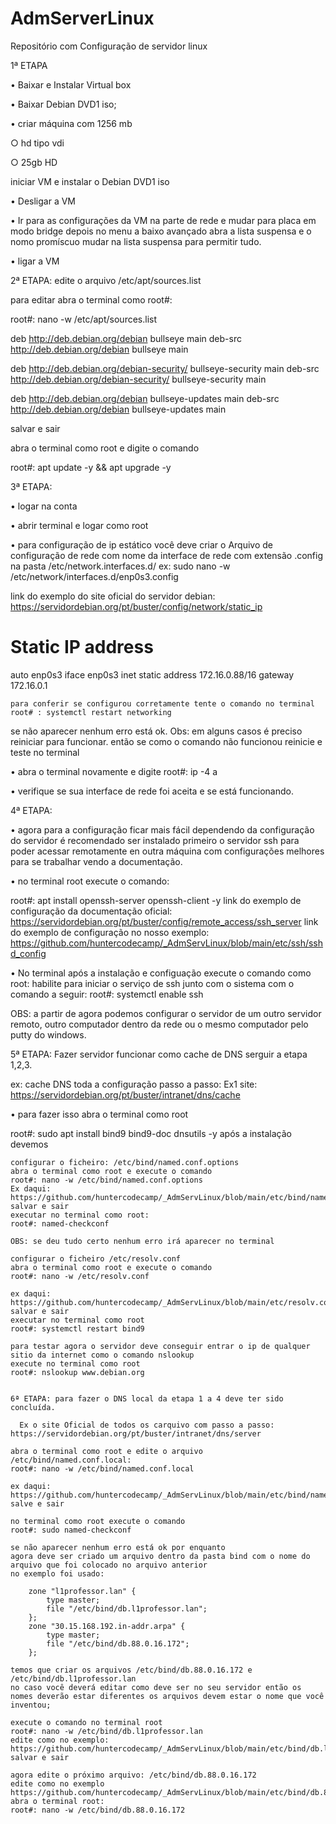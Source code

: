 # AdmServerLinux

Repositório com Configuração de servidor linux

1ª ETAPA

• Baixar e Instalar Virtual box

• Baixar Debian DVD1 iso;

• criar máquina com 1256 mb


○ hd tipo vdi   

○ 25gb HD 

iniciar  VM  e instalar o Debian DVD1 iso


• Desligar a VM

• Ir para as configurações da VM na parte de rede e mudar para placa em modo bridge depois no menu a baixo avançado abra a lista suspensa e o nomo promíscuo mudar na lista suspensa para permitir tudo.

• ligar a VM

2ª ETAPA: edite o arquivo /etc/apt/sources.list

para editar abra o terminal como root#:

root#: nano -w /etc/apt/sources.list


deb http://deb.debian.org/debian bullseye main
deb-src http://deb.debian.org/debian bullseye main

deb http://deb.debian.org/debian-security/ bullseye-security main
deb-src http://deb.debian.org/debian-security/ bullseye-security main

deb http://deb.debian.org/debian bullseye-updates main
deb-src http://deb.debian.org/debian bullseye-updates main


salvar e sair

abra o terminal como root e digite o comando


root#: apt update -y && apt upgrade -y


3ª ETAPA:

• logar na conta

• abrir terminal e logar como root

• para configuração de ip estático você deve criar o Arquivo de configuração de rede com nome da interface de rede com extensão .config na pasta /etc/network.interfaces.d/ ex: sudo nano -w /etc/network/interfaces.d/enp0s3.config

link do exemplo do site oficial do servidor debian: https://servidordebian.org/pt/buster/config/network/static_ip


# Static IP address
auto enp0s3
iface enp0s3 inet static
    address 172.16.0.88/16
    gateway 172.16.0.1
    
    
    para conferir se configurou corretamente tente o comando no terminal root# : systemctl restart networking

se não aparecer nenhum erro está ok. Obs: em alguns casos é preciso reiniciar para funcionar. então se como o comando não funcionou reinicie e teste no terminal


• abra o terminal novamente e digite root#: ip -4 a

• verifique se sua interface de rede foi aceita e se está funcionando.


4ª ETAPA:

• agora para a configuração ficar mais fácil dependendo da configuração do servidor é recomendado ser instalado primeiro o servidor ssh para poder acessar remotamente en outra máquina com configurações melhores para se trabalhar vendo a documentação.

• no terminal root execute o comando: 

  root#: apt install openssh-server openssh-client -y 
  link do exemplo de configuração da documentação oficial: https://servidordebian.org/pt/buster/config/remote_access/ssh_server
  link do exemplo de configuração no nosso exemplo: https://github.com/huntercodecamp/_AdmServLinux/blob/main/etc/ssh/sshd_config

•  No terminal após a instalação e configuação execute o comando como root: 
  habilite para iniciar o serviço de ssh junto com o sistema com o comando a seguir:
  root#: systemctl enable ssh

OBS: a partir de agora podemos configurar o servidor de um outro servidor remoto, outro computador dentro da rede ou o mesmo computador pelo putty do windows.


5ª ETAPA: Fazer servidor funcionar como cache de DNS serguir a etapa 1,2,3.

ex: cache DNS toda a configuração passo a passo: Ex1 site: https://servidordebian.org/pt/buster/intranet/dns/cache


• para fazer isso abra o terminal como root

 root#: sudo apt install bind9 bind9-doc dnsutils -y
    após a instalação devemos 
    
    configurar o ficheiro: /etc/bind/named.conf.options
    abra o terminal como root e execute o comando
    root#: nano -w /etc/bind/named.conf.options
    Ex daqui: https://github.com/huntercodecamp/_AdmServLinux/blob/main/etc/bind/named.conf.options
    salvar e sair
    executar no terminal como root: 
    root#: named-checkconf

    OBS: se deu tudo certo nenhum erro irá aparecer no terminal

    configurar o ficheiro /etc/resolv.conf
    abra o terminal como root e execute o comando 
    root#: nano -w /etc/resolv.conf

    ex daqui: https://github.com/huntercodecamp/_AdmServLinux/blob/main/etc/resolv.conf
    salvar e sair 
    executar no terminal como root 
    root#: systemctl restart bind9

    para testar agora o servidor deve conseguir entrar o ip de qualquer sitio da internet como o comando nslookup
    execute no terminal como root
    root#: nslookup www.debian.org
    
    
    6ª ETAPA: para fazer o DNS local da etapa 1 a 4 deve ter sido concluída.
    
      Ex o site Oficial de todos os carquivo com passo a passo: https://servidordebian.org/pt/buster/intranet/dns/server
    
    abra o terminal como root e edite o arquivo /etc/bind/named.conf.local:
    root#: nano -w /etc/bind/named.conf.local
    
    ex daqui: https://github.com/huntercodecamp/_AdmServLinux/blob/main/etc/bind/named.conf.local
    salve e sair
    
    no terminal como root execute o comando 
    root#: sudo named-checkconf
    
    se não aparecer nenhum erro está ok por enquanto
    agora deve ser criado um arquivo dentro da pasta bind com o nome do arquivo que foi colocado no arquivo anterior
    no exemplo foi usado:
    
        zone "l1professor.lan" {
            type master;
            file "/etc/bind/db.l1professor.lan";
        };
        zone "30.15.168.192.in-addr.arpa" {
            type master;
            file "/etc/bind/db.88.0.16.172";
        };
        
    temos que criar os arquivos /etc/bind/db.88.0.16.172 e /etc/bind/db.l1professor.lan
    no caso você deverá editar como deve ser no seu servidor então os nomes deverão estar diferentes os arquivos devem estar o nome que você inventou;
    
    execute o comando no terminal root 
    root#: nano -w /etc/bind/db.l1professor.lan
    edite como no exemplo: https://github.com/huntercodecamp/_AdmServLinux/blob/main/etc/bind/db.l1professor.lan
    salvar e sair
    
    agora edite o próximo arquivo: /etc/bind/db.88.0.16.172
    edite como no exemplo https://github.com/huntercodecamp/_AdmServLinux/blob/main/etc/bind/db.88.0.16.172
    abra o terminal root: 
    root#: nano -w /etc/bind/db.88.0.16.172
